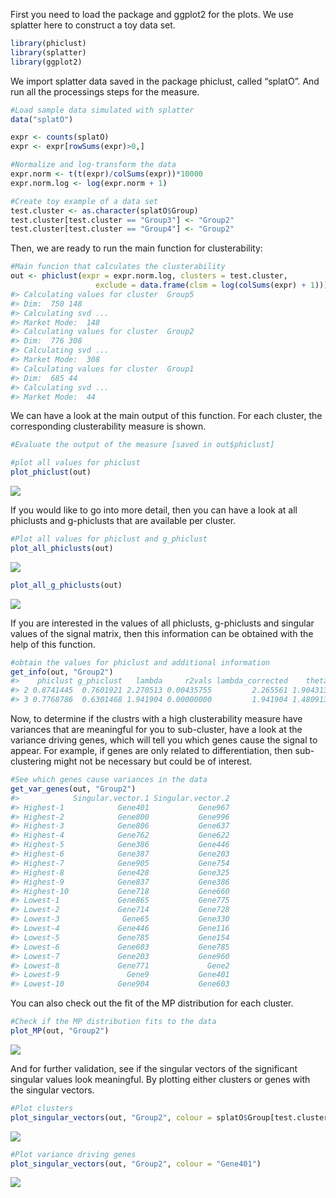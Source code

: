 First you need to load the package and ggplot2 for the plots. We use
splatter here to construct a toy data set.

``` r
library(phiclust)
library(splatter)
library(ggplot2)
```

We import splatter data saved in the package phiclust, called “splatO”.
And run all the processings steps for the measure.

``` r
#Load sample data simulated with splatter
data("splatO")

expr <- counts(splatO)
expr <- expr[rowSums(expr)>0,]

#Normalize and log-transform the data
expr.norm <- t(t(expr)/colSums(expr))*10000
expr.norm.log <- log(expr.norm + 1)

#Create toy example of a data set
test.cluster <- as.character(splatO$Group)
test.cluster[test.cluster == "Group3"] <- "Group2"
test.cluster[test.cluster == "Group4"] <- "Group2"
```

Then, we are ready to run the main function for clusterability:

``` r
#Main funcion that calculates the clusterability
out <- phiclust(expr = expr.norm.log, clusters = test.cluster, 
                   exclude = data.frame(clsm = log(colSums(expr) + 1)))
#> Calculating values for cluster  Group5 
#> Dim:  750 148 
#> Calculating svd ... 
#> Market Mode:  148 
#> Calculating values for cluster  Group2 
#> Dim:  776 308 
#> Calculating svd ... 
#> Market Mode:  308 
#> Calculating values for cluster  Group1 
#> Dim:  685 44 
#> Calculating svd ... 
#> Market Mode:  44
```

We can have a look at the main output of this function. For each
cluster, the corresponding clusterability measure is shown.

``` r
#Evaluate the output of the measure [saved in out$phiclust]

#plot all values for phiclust
plot_phiclust(out)
```

<img src="Guide_to_phiclust_files/figure-markdown_github/unnamed-chunk-4-1.png" style="display: block; margin: auto;" />

If you would like to go into more detail, then you can have a look at
all phiclusts and g-phiclusts that are available per cluster.

``` r
#Plot all values for phiclust and g_phiclust
plot_all_phiclusts(out)
```

<img src="Guide_to_phiclust_files/figure-markdown_github/unnamed-chunk-5-1.png" style="display: block; margin: auto;" />

``` r
plot_all_g_phiclusts(out)
```

<img src="Guide_to_phiclust_files/figure-markdown_github/unnamed-chunk-5-2.png" style="display: block; margin: auto;" />

If you are interested in the values of all phiclusts, g-phiclusts and
singular values of the signal matrix, then this information can be
obtained with the help of this function.

``` r
#obtain the values for phiclust and additional information
get_info(out, "Group2")
#>    phiclust g_phiclust   lambda     r2vals lambda_corrected    theta singular_value celltype
#> 2 0.8741445  0.7601921 2.270513 0.00435755         2.265561 1.904313              1   Group2
#> 3 0.7768786  0.6301468 1.941904 0.00000000         1.941904 1.480913              2   Group2
```

Now, to determine if the clustrs with a high clusterability measure have
variances that are meaningful for you to sub-cluster, have a look at the
variance driving genes, which will tell you which genes cause the signal
to appear. For example, if genes are only related to differentiation,
then sub-clustering might not be necessary but could be of interest.

``` r
#See which genes cause variances in the data
get_var_genes(out, "Group2")
#>            Singular.vector.1 Singular.vector.2
#> Highest-1            Gene401           Gene967
#> Highest-2            Gene800           Gene996
#> Highest-3            Gene806           Gene637
#> Highest-4            Gene762           Gene622
#> Highest-5            Gene386           Gene446
#> Highest-6            Gene387           Gene203
#> Highest-7            Gene905           Gene754
#> Highest-8            Gene428           Gene325
#> Highest-9            Gene837           Gene386
#> Highest-10           Gene718           Gene660
#> Lowest-1             Gene865           Gene775
#> Lowest-2             Gene714           Gene728
#> Lowest-3              Gene65           Gene330
#> Lowest-4             Gene446           Gene116
#> Lowest-5             Gene785           Gene154
#> Lowest-6             Gene603           Gene785
#> Lowest-7             Gene203           Gene960
#> Lowest-8             Gene771             Gene2
#> Lowest-9               Gene9           Gene401
#> Lowest-10            Gene904           Gene603
```

You can also check out the fit of the MP distribution for each cluster.

``` r
#Check if the MP distribution fits to the data
plot_MP(out, "Group2")
```

<img src="Guide_to_phiclust_files/figure-markdown_github/unnamed-chunk-8-1.png" style="display: block; margin: auto;" />

And for further validation, see if the singular vectors of the
significant singular values look meaningful. By plotting either clusters
or genes with the singular vectors.

``` r
#Plot clusters
plot_singular_vectors(out, "Group2", colour = splatO$Group[test.cluster == "Group2"])
```

<img src="Guide_to_phiclust_files/figure-markdown_github/unnamed-chunk-9-1.png" style="display: block; margin: auto;" />

``` r
#Plot variance driving genes
plot_singular_vectors(out, "Group2", colour = "Gene401")
```

<img src="Guide_to_phiclust_files/figure-markdown_github/unnamed-chunk-9-2.png" style="display: block; margin: auto;" />

